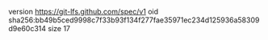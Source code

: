 version https://git-lfs.github.com/spec/v1
oid sha256:bb49b5ced9998c7f33b93f134f277fae35971ec234d125936a58309d9e60c314
size 17
